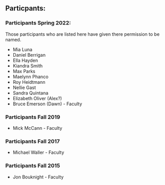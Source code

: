## Particpants:

### Participants Spring 2022:

Those participants who are listed here have given there permission to be named. 

* Mia Luna
* Daniel Berrigan
* Ella Hayden
* Kiandra Smith
* Max Parks
* Maelynn Phanco
* Roy Heidtmann
* Nellie Gast
* Sandra Quintana
* Elizabeth Oliver (Alex?)
* Bruce Emerson (Dawn) - Faculty

### Participants Fall 2019

* Mick McCann - Faculty

### Participants Fall 2017

* Michael Waller - Faculty

### Participants Fall 2015

* Jon Bouknight - Faculty

